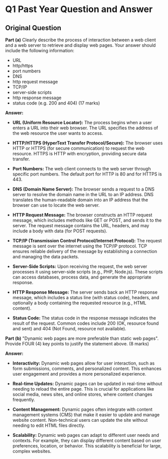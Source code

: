 # Q1 Past Year Question and Answer
## Original Question

**Part (a)**
Clearly describe the process of interaction between a web client and a web server to retrieve and display web pages. Your answer should include the following information:

- URL
- http/https
- port numbers
- DNS
- http request message
- TCP/IP
- server-side scripts
- http response message
- status code (e.g. 200 and 404)
(17 marks)

**Answer:**

- **URL (Uniform Resource Locator):** The process begins when a user enters a URL into their web browser. The URL specifies the address of the web resource the user wants to access.

- **HTTP/HTTPS (HyperText Transfer Protocol/Secure):** The browser uses HTTP or HTTPS (for secure communication) to request the web resource. HTTPS is HTTP with encryption, providing secure data transfer.

- **Port Numbers:** The web client connects to the web server through specific port numbers. The default port for HTTP is 80 and for HTTPS is 443.

- **DNS (Domain Name Server):** The browser sends a request to a DNS server to resolve the domain name in the URL to an IP address. DNS translates the human-readable domain into an IP address that the browser can use to locate the web server.

- **HTTP Request Message:** The browser constructs an HTTP request message, which includes methods like GET or POST, and sends it to the server. The request message contains the URL, headers, and may include a body with data (for POST requests).

- **TCP/IP (Transmission Control Protocol/Internet Protocol):** The request message is sent over the internet using the TCP/IP protocol. TCP ensures reliable delivery of the message by establishing a connection and managing the data packets.

- **Server-Side Scripts:** Upon receiving the request, the web server processes it using server-side scripts (e.g., PHP, Node.js). These scripts can access databases, process data, and generate the appropriate response.

- **HTTP Response Message:** The server sends back an HTTP response message, which includes a status line (with status code), headers, and optionally a body containing the requested resource (e.g., HTML content).

- **Status Code:** The status code in the response message indicates the result of the request. Common codes include 200 (OK, resource found and sent) and 404 (Not Found, resource not available).

**Part (b)**
"Dynamic web pages are more preferable than static web pages". Provide FOUR (4) key points to justify the statement above.
(8 marks)

**Answer:**

- **Interactivity:** Dynamic web pages allow for user interaction, such as form submissions, comments, and personalized content. This enhances user engagement and provides a more personalized experience.

- **Real-time Updates:** Dynamic pages can be updated in real-time without needing to reload the entire page. This is crucial for applications like social media, news sites, and online stores, where content changes frequently.

- **Content Management:** Dynamic pages often integrate with content management systems (CMS) that make it easier to update and manage website content. Non-technical users can update the site without needing to edit HTML files directly.

- **Scalability:** Dynamic web pages can adapt to different user needs and contexts. For example, they can display different content based on user preferences, location, or behavior. This scalability is beneficial for large, complex websites.